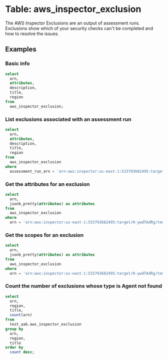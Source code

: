 # Table: aws_inspector_exclusion

The AWS Inspector Exclusions are an output of assessment runs. Exclusions show which of your security checks can't be completed and how to resolve the issues.

## Examples

### Basic info

```sql
select
  arn,
  attributes,
  description,
  title,
  region
from
  aws_inspector_exclusion;
```

### List exclusions associated with an assessment run

```sql
select
  arn,
  attributes,
  description,
  title,
  region
from
  aws_inspector_exclusion
where
  assessment_run_arn = 'arn:aws:inspector:us-east-1:533793682495:target/0-ywdTAdRg/template/0-rY1J4B4f/run/0-LRRwpQFz';
```

### Get the attributes for an exclusion

```sql
select
  arn,
  jsonb_pretty(attributes) as attributes
from
  aws_inspector_exclusion
where
  arn = 'arn:aws:inspector:us-east-1:533793682495:target/0-ywdTAdRg/template/0-rY1J4B4f/run/0-LRRwpQFz/exclusion/0-xNJPDc3o';
```

### Get the scopes for an exclusion

```sql
select
  arn,
  jsonb_pretty(attributes) as attributes
from
  aws_inspector_exclusion
where
  arn = 'arn:aws:inspector:us-east-1:533793682495:target/0-ywdTAdRg/template/0-rY1J4B4f/run/0-LRRwpQFz/exclusion/0-xNJPDc3o';
```

### Count the number of exclusions whose type is Agent not found

```sql
select
  arn,
  region,
  title,
  count(arn)
from
  test_aab.aws_inspector_exclusion
group by
  arn,
  region,
  title
order by
  count desc;
```